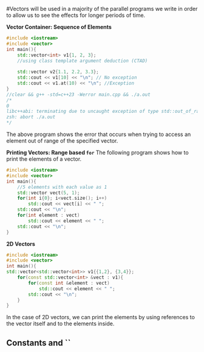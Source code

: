 #Vectors will be used in a majority of the parallel programs we write in order to allow us to see the effects for longer periods of time. 

**Vector Container: Sequence of Elements**
```c++
#include <iostream>  
#include <vector>  
int main(){  
	std::vector<int> v1{1, 2, 3};  
	//using class template argument deduction (CTAD)  
	
	std::vector v2{1.1, 2.2, 3.3};  
	std::cout << v1[10] << "\n"; // No exception  
	std::cout << v1.at(10) << "\n"; //Exception  
}  
//clear && g++ -std=c++23 -Werror main.cpp && ./a.out  
/*  
0  
libc++abi: terminating due to uncaught exception of type std::out_of_range: vector  
zsh: abort ./a.out  
*/
```
The above program shows the error that occurs when trying to access an element out of range of the specified vector. 

**Printing Vectors: Range based `for`**
The following program shows how to print the elements of a vector.
```c++
#include <iostream>  
#include <vector>  
int main(){  
	//5 elements with each value as 1  
	std::vector vect(5, 1);  
	for(int i{0}; i<vect.size(); i++)  
		std::cout << vect[i] << " ";  
	std::cout << "\n";  
	for(int element : vect)  
		std::cout << element << " ";  
	std::cout << "\n";  
}
```

**2D Vectors**
```c++
#include <iostream>  
#include <vector>  
int main(){  
std::vector<std::vector<int>> v1{{1,2}, {3,4}};  
	for(const std::vector<int> &vect : v1){  
		for(const int &element : vect)  
			std::cout << element << " ";  
		std::cout << "\n";  
	}  
}
```
In the case of 2D vectors, we can print the elements by using references to the vector itself and to the elements inside.

## Constants and ``